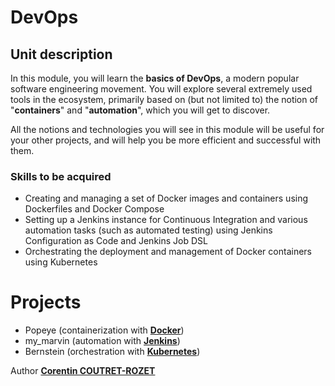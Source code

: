 # DevOps

## Unit description

In this module, you will learn the **basics of DevOps**, a modern popular software engineering movement.
You will explore several extremely used tools in the ecosystem, primarily based on (but not limited to) the notion of "**containers**" and "**automation**", which you will get to discover.

All the notions and technologies you will see in this module will be useful for your other projects, and will help you be more efficient and successful with them.


### Skills to be acquired
* Creating and managing a set of Docker images and containers using Dockerfiles and Docker Compose
* Setting up a Jenkins instance for Continuous Integration and various automation tasks (such as automated testing) using Jenkins Configuration as Code and Jenkins Job DSL
* Orchestrating the deployment and management of Docker containers using Kubernetes

# Projects
* Popeye (containerization with [**Docker**](https://www.docker.com/))
* my_marvin (automation with [**Jenkins**](https://www.jenkins.io/))
* Bernstein (orchestration with [**Kubernetes**](https://kubernetes.io/))

Author [**Corentin COUTRET-ROZET**](https://github.com/sheiiva)